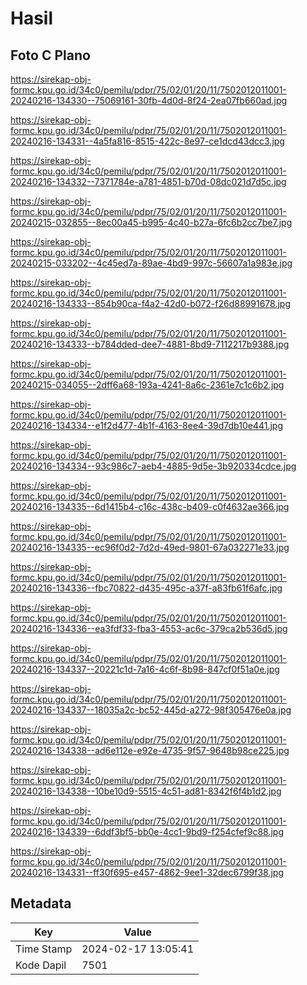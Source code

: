 # Hasil

## Foto C Plano

https://sirekap-obj-formc.kpu.go.id/34c0/pemilu/pdpr/75/02/01/20/11/7502012011001-20240216-134330--75069161-30fb-4d0d-8f24-2ea07fb660ad.jpg

https://sirekap-obj-formc.kpu.go.id/34c0/pemilu/pdpr/75/02/01/20/11/7502012011001-20240216-134331--4a5fa816-8515-422c-8e97-ce1dcd43dcc3.jpg

https://sirekap-obj-formc.kpu.go.id/34c0/pemilu/pdpr/75/02/01/20/11/7502012011001-20240216-134332--7371784e-a781-4851-b70d-08dc021d7d5c.jpg

https://sirekap-obj-formc.kpu.go.id/34c0/pemilu/pdpr/75/02/01/20/11/7502012011001-20240215-032855--8ec00a45-b995-4c40-b27a-6fc6b2cc7be7.jpg

https://sirekap-obj-formc.kpu.go.id/34c0/pemilu/pdpr/75/02/01/20/11/7502012011001-20240215-033202--4c45ed7a-89ae-4bd9-997c-56607a1a983e.jpg

https://sirekap-obj-formc.kpu.go.id/34c0/pemilu/pdpr/75/02/01/20/11/7502012011001-20240216-134333--854b90ca-f4a2-42d0-b072-f26d88991678.jpg

https://sirekap-obj-formc.kpu.go.id/34c0/pemilu/pdpr/75/02/01/20/11/7502012011001-20240216-134333--b784dded-dee7-4881-8bd9-7112217b9388.jpg

https://sirekap-obj-formc.kpu.go.id/34c0/pemilu/pdpr/75/02/01/20/11/7502012011001-20240215-034055--2dff6a68-193a-4241-8a6c-2361e7c1c6b2.jpg

https://sirekap-obj-formc.kpu.go.id/34c0/pemilu/pdpr/75/02/01/20/11/7502012011001-20240216-134334--e1f2d477-4b1f-4163-8ee4-39d7db10e441.jpg

https://sirekap-obj-formc.kpu.go.id/34c0/pemilu/pdpr/75/02/01/20/11/7502012011001-20240216-134334--93c986c7-aeb4-4885-9d5e-3b920334cdce.jpg

https://sirekap-obj-formc.kpu.go.id/34c0/pemilu/pdpr/75/02/01/20/11/7502012011001-20240216-134335--6d1415b4-c16c-438c-b409-c0f4632ae366.jpg

https://sirekap-obj-formc.kpu.go.id/34c0/pemilu/pdpr/75/02/01/20/11/7502012011001-20240216-134335--ec96f0d2-7d2d-49ed-9801-67a032271e33.jpg

https://sirekap-obj-formc.kpu.go.id/34c0/pemilu/pdpr/75/02/01/20/11/7502012011001-20240216-134336--fbc70822-d435-495c-a37f-a83fb61f6afc.jpg

https://sirekap-obj-formc.kpu.go.id/34c0/pemilu/pdpr/75/02/01/20/11/7502012011001-20240216-134336--ea3fdf33-fba3-4553-ac6c-379ca2b536d5.jpg

https://sirekap-obj-formc.kpu.go.id/34c0/pemilu/pdpr/75/02/01/20/11/7502012011001-20240216-134337--20221c1d-7a16-4c6f-8b98-847cf0f51a0e.jpg

https://sirekap-obj-formc.kpu.go.id/34c0/pemilu/pdpr/75/02/01/20/11/7502012011001-20240216-134337--18035a2c-bc52-445d-a272-98f305476e0a.jpg

https://sirekap-obj-formc.kpu.go.id/34c0/pemilu/pdpr/75/02/01/20/11/7502012011001-20240216-134338--ad6e112e-e92e-4735-9f57-9648b98ce225.jpg

https://sirekap-obj-formc.kpu.go.id/34c0/pemilu/pdpr/75/02/01/20/11/7502012011001-20240216-134338--10be10d9-5515-4c51-ad81-8342f6f4b1d2.jpg

https://sirekap-obj-formc.kpu.go.id/34c0/pemilu/pdpr/75/02/01/20/11/7502012011001-20240216-134339--6ddf3bf5-bb0e-4cc1-9bd9-f254cfef9c88.jpg

https://sirekap-obj-formc.kpu.go.id/34c0/pemilu/pdpr/75/02/01/20/11/7502012011001-20240216-134331--ff30f695-e457-4862-9ee1-32dec6799f38.jpg


## Metadata

| Key        | Value               |
| ---------- | ------------------- |
| Time Stamp | 2024-02-17 13:05:41 |
| Kode Dapil | 7501                |



